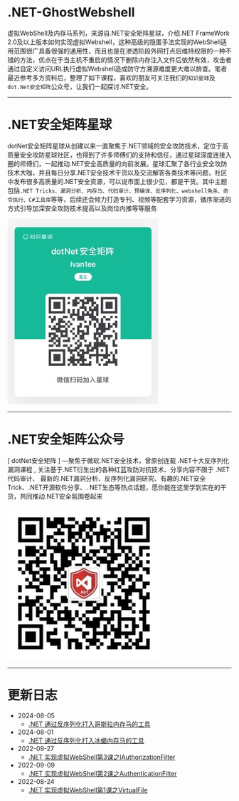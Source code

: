 # .NET-GhostWebshell

虚拟WebShell及内存马系列，来源自.NET安全矩阵星球，介绍.NET FrameWork 2.0及以上版本如何实现虚拟Webshell，这种高级的隐匿手法实现的WebShell适用范围很广具备很强的通用性，而且也是在渗透阶段外网打点后维持权限的一种不错的方法，优点在于当主机不重启的情况下删除内存注入文件后依然有效，攻击者通过自定义访问URL执行虚拟Webshell造成防守方溯源难度更大难以排查。笔者最近参考多方资料后，整理了如下课程，喜欢的朋友可关注我们的```知识星球```及```dot.Net安全矩阵```公众号，让我们一起探讨.NET安全。

---
# .NET安全矩阵星球

dotNet安全矩阵星球从创建以来一直聚焦于.NET领域的安全攻防技术，定位于高质量安全攻防星球社区，也得到了许多师傅们的支持和信任，通过星球深度连接入圈的师傅们，一起推动.NET安全高质量的向前发展。星球汇聚了各行业安全攻防技术大咖，并且每日分享.NET安全技术干货以及交流解答各类技术等问题，社区中发布很多高质量的.NET安全资源，可以说市面上很少见，都是干货。其中主题包括```.NET Tricks、漏洞分析、内存马、代码审计、预编译、反序列化、webshell免杀、命令执行、C#工具库```等等，后续还会倾力打造专刊、视频等配套学习资源，循序渐进的方式引导加深安全攻防技术提高以及岗位内推等等服务

![](zsxq2.jpg)

---
# .NET安全矩阵公众号

[ dotNet安全矩阵 ] —聚焦于微软.NET安全技术，曾原创连载 .NET十大反序列化漏洞课程 , 关注基于.NET衍生出的各种红蓝攻防对抗技术、分享内容不限于 .NET代码审计、 最新的.NET漏洞分析、反序列化漏洞研究、有趣的.NET安全Trick、.NET开源软件分享、. NET生态等热点话题，愿你能在这里学到实在的干货，共同推动.NET安全氛围卷起来

![](gzh.jpg)

---
# 更新日志

- 2024-08-05
  - [.NET 通过反序列化打入哥斯拉内存马的工具](https://mp.weixin.qq.com/s/RDV0BMmDbjElx7QriMZ74g)
- 2024-08-01 
  - [.NET 通过反序列化打入冰蝎内存马的工具](https://mp.weixin.qq.com/s/45OqVlXpivrMo1Kc0StFOw)
- 2022-09-27 
  - [.NET 实现虚拟WebShell第3课之IAuthorizationFilter](https://mp.weixin.qq.com/s?__biz=MzUyOTc3NTQ5MA==&mid=2247486460&idx=1&sn=b20b3bdfd4ba34c5ad554b548494b66d&chksm=fa5aa511cd2d2c076da72fecf29fb4ee3df64e5d851eba69b25c0d5f4a906387a8600aa7309c&token=135931015&lang=zh_CN#rd)
- 2022-09-09 
  - [.NET 实现虚拟WebShell第2课之AuthenticationFilter](https://mp.weixin.qq.com/s?__biz=MzUyOTc3NTQ5MA==&mid=2247486267&idx=1&sn=5a61d57a877f84bc3edc26c74803252a&chksm=fa5aa5d6cd2d2cc04e6c00e0ff1cfd02e6277381f2060a8572a9aaa61ef46b3bff37f174b677&token=263427717&lang=zh_CN#rd)
- 2022-08-24
  - [.NET 实现虚拟WebShell第1课之VirtualFile](https://mp.weixin.qq.com/s?__biz=MzUyOTc3NTQ5MA==&mid=2247486075&idx=1&sn=b7ee2d8f83784a41aaa5c33aaca30752&chksm=fa5aa496cd2d2d809e99ef12185356ecdd02a590458a0d146b5019123274f9688d606bc3510d&token=263427717&lang=zh_CN#rd)
